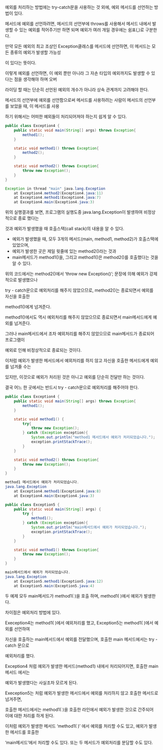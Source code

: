 
예외를 처리하는 방법에는 try-catch문을 사용하는 것 외에, 예외 메서드를 선언하는 방법이 있다.

메서드에 예외를 선언하려면, 메서드의 선언부에 throws를 사용해서 메서드 내에서 발생할 수 있는 예외를 적어주기만 하면 되며 예외가 여러 개일 경우에는 쉼표(,)로 구분한다.

만약 모든 예외의 최고 조상인 Exception클래스를 메서드에 선언하면, 이 메서드는 모든 종류의 예외가 발생할 가능성

이 있다는 뜻이다.

이렇게 예외를 선언하면, 이 예외 뿐만 아니라 그 자손 타입의 예외까지도 발생할 수 있다는 점을 생각해야 하며 오버

라이딩 할 때는 단순히 선언된 예외의 개수가 아니라 상속 관계까지 고려해야 한다.

메서드의 선언부에 예외를 선언함으로써 메서드를 사용하려는 사람이 메서드의 선언부를 보았을 때, 이 메서드를 사용

하기 위해서는 어떠한 예외들이 처리되어져야 하는지 쉽게 알 수 있다.

```java
public class Exception4 {
    public static void main(String[] args) throws Exception{
        method1();
    }

    static void method1() throws Exception{
        method2();
    }

    static void method2() throws Exception{
        throw new Exception();
    }
}
```

```java
Exception in thread "main" java.lang.Exception
	at Exception4.method2(Exception4.java:11)
	at Exception4.method1(Exception4.java:7)
	at Exception4.main(Exception4.java:3)
```

위의 실행결과를 보면, 프로그램의 실행도중 java.lang.Exception이 발생하여 비정상적으로 종료 했다는

것과 예외가 발생했을 때 호출스택(call stack)의 내용을 알 수 있다.

- 예외가 발생했을 때, 모두 3개의 메서드(main, method1, method2)가 호출스택에 있었으며,
- 예외가 발생한 곳은 제일 윗줄에 있는 method2()라는 것과
- main메서드가 method1()을, 그리고 method1()은 method2()를 호출했다는 것을 알 수 있다.

위의 코드에서는 method2()에서 ‘throw new Exception()’; 문장에 의해 예외가 강제적으로 발생했으나

try - catch문으로 예외처리를 해주지 않았으므로, method2()는 종료되면서 예외를 자신을 호출한

method1()에게 넘겨준다.

method1()에서도 역시 예외처리를 해주지 않았으므로 종료되면서 main메서드에게 예외를 넘겨준다.

그러나 main메서드에서 조차 예외처리를 해주지 않았으므로 main메서드가 종료되어 프로그램이

예외로 인해 비정상적으로 종료되는 것이다.

이처럼 예외가 발생한 메서드에서 예외처리를 하지 않고 자신을 호출한 메서드에게 예외를 넘겨줄 수는

있지만, 이것으로 예외가 처리된 것은 아니고 예외를 단순히 전달만 하는 것이다.

결국 어느 한 곳에서는 반드시 try - catch문으로 예외처리를 해주어야 한다.

```java
public class Exception4 {
    public static void main(String[] args) throws Exception{
        method1();
    }

    static void method1() {
        try{
            throw new Exception();
        } catch (Exception exception){
            System.out.println("method1 메서드에서 예외가 처리되었습니다.");
            exception.printStackTrace();
        }
    }

    static void method2() throws Exception{
        throw new Exception();
    }
}
```

```java
method1 메서드에서 예외가 처리되었습니다.
java.lang.Exception
	at Exception4.method1(Exception4.java:8)
	at Exception4.main(Exception4.java:3)
```


```java
public class Exception5 {
    public static void main(String[] args) {
        try {
            method1();
        } catch (Exception exception){
            System.out.println("main메서드에서 예외가 처리되었습니다.");
            exception.printStackTrace();
        }
    }

    static void method1() throws Exception{
        throw new Exception();
    }
}
```

```java
main메서드에서 예외가 처리되었습니다.
java.lang.Exception
	at Exception5.method1(Exception5.java:12)
	at Exception5.main(Exception5.java:4)
```

두 예제 모두 main메서드가 method1( )을 호출 하며, method1( )에서 예외가 발생한다.

차이점은 예외처리 방법에 있다.

Exeception4는 method1( )에서 예외처리를 했고, Exception5는 method1( )에서 예외를 선언하여

자신을 호출하는 main메서드에서 예외를 전달했으며, 호출한 main 메서드에서는 try - catch 문으로

예외처리를 했다.

Exception4 처럼 예외가 발생한 메서드(method1) 내에서 처리되어지면, 호출한 main메서드 에서는

예외가 발생했다는 사실조차 모르게 된다.

Exeception5는 처럼 예외가 발생한 메서드에서 예외를 처리하지 않고 호출한 메서드로 넘겨주면,

호출한 메서드에서는 method1( )을 호출한 라인에서 예외가 발생한 것으로 간주되어 이에 대한 처리를 하게 된다.

이처럼 예외가 발생한 메서드 ‘method1( )’ 에서 예외를 처리할 수도 있고, 예외가 발생한 메서드를 호출한

‘main메서드’에서 처리할 수도 있다. 또는 두 메서드가 예외처리를 분담할 수도 있다.


























